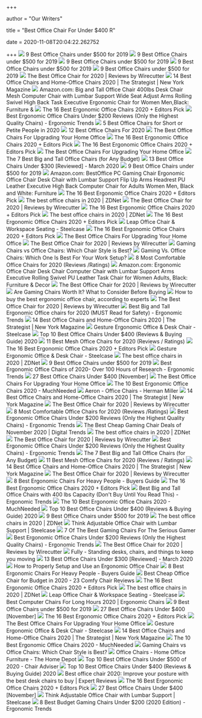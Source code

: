 +++
        
author = "Our Writers"
        
title = "Best Office Chair For Under $400 R"
        
date = 2020-11-08T20:04:22.262752
        
+++
[ ![](https://www.btod.com/blog/wp-content/uploads/2019/10/best-office-chairs-under-500-5-best-task-under400.jpg)](https://www.btod.com/blog/wp-content/uploads/2019/10/best-office-chairs-under-500-5-best-task-under400.jpg) 9 Best Office Chairs under $500 for 2019
[ ![](https://www.btod.com/blog/wp-content/uploads/2019/10/best-office-chairs-under-500-4-best-mesh-under400.jpg)](https://www.btod.com/blog/wp-content/uploads/2019/10/best-office-chairs-under-500-4-best-mesh-under400.jpg) 9 Best Office Chairs under $500 for 2019
[ ![](https://www.btod.com/blog/wp-content/uploads/2019/10/best-office-chairs-under-500-6-best-bigtall-under400.jpg)](https://www.btod.com/blog/wp-content/uploads/2019/10/best-office-chairs-under-500-6-best-bigtall-under400.jpg) 9 Best Office Chairs under $500 for 2019
[ ![](https://www.btod.com/blog/wp-content/uploads/2019/10/best-office-chairs-under-500-for-2020-blog-header.jpg)](https://www.btod.com/blog/wp-content/uploads/2019/10/best-office-chairs-under-500-for-2020-blog-header.jpg) 9 Best Office Chairs under $500 for 2019
[ ![](https://www.btod.com/blog/wp-content/uploads/2019/10/best-office-chairs-under-500-1-best-ergonomic-under500.jpg)](https://www.btod.com/blog/wp-content/uploads/2019/10/best-office-chairs-under-500-1-best-ergonomic-under500.jpg) 9 Best Office Chairs under $500 for 2019
[ ![](https://cdn.thewirecutter.com/wp-content/media/2020/09/officechairs-2048px-9607.jpg?auto=webp&crop=1.91:1&width=1200)](https://cdn.thewirecutter.com/wp-content/media/2020/09/officechairs-2048px-9607.jpg?auto=webp&crop=1.91:1&width=1200) The Best Office Chair for 2020 | Reviews by Wirecutter
[ ![](https://pyxis.nymag.com/v1/imgs/fdc/3a6/86a7075e3525ef1c07994401e3cd530a78-amazon-basics-exec-chair.rsquare.w600.jpg)](https://pyxis.nymag.com/v1/imgs/fdc/3a6/86a7075e3525ef1c07994401e3cd530a78-amazon-basics-exec-chair.rsquare.w600.jpg) 14 Best Office Chairs and Home-Office Chairs 2020 | The Strategist | New  York Magazine
[ ![](https://images-na.ssl-images-amazon.com/images/I/6116gQcN5xL._AC_SX522_.jpg)](https://images-na.ssl-images-amazon.com/images/I/6116gQcN5xL._AC_SX522_.jpg) Amazon.com: Big and Tall Office Chair 400lbs Desk Chair Mesh Computer Chair  with Lumbar Support Wide Seat Adjust Arms Rolling Swivel High Back Task  Executive Ergonomic Chair for Women Men,Black: Furniture &
[ ![](https://i.ytimg.com/vi/7YVTS6Yj4Co/maxresdefault.jpg)](https://i.ytimg.com/vi/7YVTS6Yj4Co/maxresdefault.jpg) The 16 Best Ergonomic Office Chairs 2020 + Editors Pick
[ ![](http://ergonomictrends.com/wp-content/uploads/2018/01/best-ergonomic-office-chairs-under-200.png)](http://ergonomictrends.com/wp-content/uploads/2018/01/best-ergonomic-office-chairs-under-200.png) Best Ergonomic Office Chairs Under $200 Reviews (Only the Highest Quality  Chairs) - Ergonomic Trends
[ ![](https://www.btod.com/blog/wp-content/uploads/2020/01/best-office-chairs-small-petite-blog-header.jpg)](https://www.btod.com/blog/wp-content/uploads/2020/01/best-office-chairs-small-petite-blog-header.jpg) 5 Best Office Chairs for Short or Petite People in 2020
[ ![](https://www.btod.com/blog/wp-content/uploads/2019/10/best-office-chairs-2020-blog-header.jpg)](https://www.btod.com/blog/wp-content/uploads/2019/10/best-office-chairs-2020-blog-header.jpg) 12 Best Office Chairs For 2020
[ ![](https://specials-images.forbesimg.com/imageserve/5f203f62953761c471e7740d/960x0.jpg?fit=scale)](https://specials-images.forbesimg.com/imageserve/5f203f62953761c471e7740d/960x0.jpg?fit=scale) The Best Office Chairs For Upgrading Your Home Office
[ ![](https://www.omnicoreagency.com/wp-content/uploads/2020/01/Steelcase-Gesture-Chair-List.jpg)](https://www.omnicoreagency.com/wp-content/uploads/2020/01/Steelcase-Gesture-Chair-List.jpg) The 16 Best Ergonomic Office Chairs 2020 + Editors Pick
[ ![](https://www.omnicoreagency.com/wp-content/uploads/2020/05/Autonomous-Ergo-Chair-2-List-2.jpg)](https://www.omnicoreagency.com/wp-content/uploads/2020/05/Autonomous-Ergo-Chair-2-List-2.jpg) The 16 Best Ergonomic Office Chairs 2020 + Editors Pick
[ ![](https://thumbor.forbes.com/thumbor/fit-in/1200x0/filters%3Aformat%28jpg%29/https%3A%2F%2Fspecials-images.forbesimg.com%2Fimageserve%2F5eea4dae1b50250006e83cab%2F0x0.jpg%3FcropX1%3D0%26cropX2%3D800%26cropY1%3D233%26cropY2%3D683)](https://thumbor.forbes.com/thumbor/fit-in/1200x0/filters%3Aformat%28jpg%29/https%3A%2F%2Fspecials-images.forbesimg.com%2Fimageserve%2F5eea4dae1b50250006e83cab%2F0x0.jpg%3FcropX1%3D0%26cropX2%3D800%26cropY1%3D233%26cropY2%3D683) The Best Office Chairs For Upgrading Your Home Office
[ ![](https://techguided.com/wp-content/uploads/2018/08/best-big-and-tall-office-chairs.jpg)](https://techguided.com/wp-content/uploads/2018/08/best-big-and-tall-office-chairs.jpg) The 7 Best Big and Tall Office Chairs (for Any Budget)
[ ![](https://time4buying.com/wp-content/uploads/2019/01/best-office-chairs-under-300-e1547149812704-300x147.jpg)](https://time4buying.com/wp-content/uploads/2019/01/best-office-chairs-under-300-e1547149812704-300x147.jpg) 13 Best Office Chairs Under $300 [Reviewed] - March 2020
[ ![](https://www.btod.com/blog/wp-content/uploads/2019/10/best-office-chairs-under-500-7-best-meshback-under300.jpg)](https://www.btod.com/blog/wp-content/uploads/2019/10/best-office-chairs-under-500-7-best-meshback-under300.jpg) 9 Best Office Chairs under $500 for 2019
[ ![](https://images-na.ssl-images-amazon.com/images/I/51V5budxXHL._AC_SX522_.jpg)](https://images-na.ssl-images-amazon.com/images/I/51V5budxXHL._AC_SX522_.jpg) Amazon.com: BestOffice PC Gaming Chair Ergonomic Office Chair Desk Chair  with Lumbar Support Flip Up Arms Headrest PU Leather Executive High Back Computer  Chair for Adults Women Men, Black and White: Furniture
[ ![](https://www.omnicoreagency.com/wp-content/uploads/2020/01/Viva-Office-Mesh-High-Back-Chair-List.jpg)](https://www.omnicoreagency.com/wp-content/uploads/2020/01/Viva-Office-Mesh-High-Back-Chair-List.jpg) The 16 Best Ergonomic Office Chairs 2020 + Editors Pick
[ ![](https://zdnet2.cbsistatic.com/hub/i/2020/01/17/5a3e28b6-25e0-42f9-841a-c92fd9e577c3/office-chair-5.jpg)](https://zdnet2.cbsistatic.com/hub/i/2020/01/17/5a3e28b6-25e0-42f9-841a-c92fd9e577c3/office-chair-5.jpg) The best office chairs in 2020 | ZDNet
[ ![](https://d1b5h9psu9yexj.cloudfront.net/25878/HON-Exposure_20180409-142502_full.jpg)](https://d1b5h9psu9yexj.cloudfront.net/25878/HON-Exposure_20180409-142502_full.jpg) The Best Office Chair for 2020 | Reviews by Wirecutter
[ ![](https://www.omnicoreagency.com/wp-content/uploads/2020/01/GM-Seating-Ergolux-Genuine-Leather-Executive-Hi-Swivel-Chair-List.jpg)](https://www.omnicoreagency.com/wp-content/uploads/2020/01/GM-Seating-Ergolux-Genuine-Leather-Executive-Hi-Swivel-Chair-List.jpg) The 16 Best Ergonomic Office Chairs 2020 + Editors Pick
[ ![](https://zdnet3.cbsistatic.com/hub/i/r/2020/01/17/531d930a-0a8b-46eb-a487-a58afd0860ca/resize/1200xauto/7b443568c82118a804d9b9af5fc31127/office-chair-1.jpg)](https://zdnet3.cbsistatic.com/hub/i/r/2020/01/17/531d930a-0a8b-46eb-a487-a58afd0860ca/resize/1200xauto/7b443568c82118a804d9b9af5fc31127/office-chair-1.jpg) The best office chairs in 2020 | ZDNet
[ ![](https://www.omnicoreagency.com/wp-content/uploads/2020/01/Serta-Mid-Back-Office-Chair-List.jpg)](https://www.omnicoreagency.com/wp-content/uploads/2020/01/Serta-Mid-Back-Office-Chair-List.jpg) The 16 Best Ergonomic Office Chairs 2020 + Editors Pick
[ ![](https://steelcase-res.cloudinary.com/image/upload/c_fill,dpr_auto,q_70,h_656,w_1166/v1590007512/www.steelcase.com/2020/05/20/20-0140282.jpg)](https://steelcase-res.cloudinary.com/image/upload/c_fill,dpr_auto,q_70,h_656,w_1166/v1590007512/www.steelcase.com/2020/05/20/20-0140282.jpg) Leap Office Chair & Workspace Seating - Steelcase
[ ![](https://www.omnicoreagency.com/wp-content/uploads/2020/01/Herman-Miller-Embody-Ergonomic-Office-Chair-List.jpg)](https://www.omnicoreagency.com/wp-content/uploads/2020/01/Herman-Miller-Embody-Ergonomic-Office-Chair-List.jpg) The 16 Best Ergonomic Office Chairs 2020 + Editors Pick
[ ![](https://thumbor.forbes.com/thumbor/711x1028/https://specials-images.forbesimg.com/imageserve/5eea4d186ef66b0006115587/0x800.jpg?fit=scale)](https://thumbor.forbes.com/thumbor/711x1028/https://specials-images.forbesimg.com/imageserve/5eea4d186ef66b0006115587/0x800.jpg?fit=scale) The Best Office Chairs For Upgrading Your Home Office
[ ![](https://cdn.thewirecutter.com/wp-content/media/2020/09/officechairs-2048px-5974.jpg?auto=webp&quality=75&width=1024)](https://cdn.thewirecutter.com/wp-content/media/2020/09/officechairs-2048px-5974.jpg?auto=webp&quality=75&width=1024) The Best Office Chair for 2020 | Reviews by Wirecutter
[ ![](https://techguided.com/wp-content/uploads/2019/11/Gaming-Chair-vs-Office-Chair.jpg)](https://techguided.com/wp-content/uploads/2019/11/Gaming-Chair-vs-Office-Chair.jpg) Gaming Chairs vs Office Chairs: Which Chair Style is Best?
[ ![](https://thumbor.forbes.com/thumbor/711x400/https://specials-images.forbesimg.com/imageserve/5e8e572c93ef920006d3a192/960x0.jpg?fit=scale)](https://thumbor.forbes.com/thumbor/711x400/https://specials-images.forbesimg.com/imageserve/5e8e572c93ef920006d3a192/960x0.jpg?fit=scale) Gaming Vs. Office Chairs: Which One Is Best For Your Work Setup?
[ ![](https://www.btod.com/blog/wp-content/uploads/2019/04/most-comfortable-office-chairs-2020-blog-header.jpg)](https://www.btod.com/blog/wp-content/uploads/2019/04/most-comfortable-office-chairs-2020-blog-header.jpg) 8 Most Comfortable Office Chairs for 2020 (Reviews /Ratings)
[ ![](https://m.media-amazon.com/images/I/61oQKMFqydL._AC_UL400_.jpg)](https://m.media-amazon.com/images/I/61oQKMFqydL._AC_UL400_.jpg) Amazon.com: Ergonomic Office Chair Desk Chair Computer Chair with Lumbar  Support Arms Executive Rolling Swivel PU Leather Task Chair for Women  Adults, Black: Furniture & Decor
[ ![](https://cdn.thewirecutter.com/wp-content/media/2020/09/officechairs-2048px-5983.jpg?auto=webp&quality=75&width=1024)](https://cdn.thewirecutter.com/wp-content/media/2020/09/officechairs-2048px-5983.jpg?auto=webp&quality=75&width=1024) The Best Office Chair for 2020 | Reviews by Wirecutter
[ ![](https://i.ytimg.com/vi/G7MTlS4aJTo/maxresdefault.jpg)](https://i.ytimg.com/vi/G7MTlS4aJTo/maxresdefault.jpg) Are Gaming Chairs Worth It? What to Consider Before Buying
[ ![](https://media2.s-nbcnews.com/j/newscms/2020_25/3390893/ergonomic-office-chairs-kr-2x1-tease-200618_38008296185ce90fd52b401caf79df24.fit-1240w.jpg)](https://media2.s-nbcnews.com/j/newscms/2020_25/3390893/ergonomic-office-chairs-kr-2x1-tease-200618_38008296185ce90fd52b401caf79df24.fit-1240w.jpg) How to buy the best ergonomic office chair, according to experts
[ ![](https://cdn.thewirecutter.com/wp-content/media/2020/09/officechairs-2048px-5976.jpg?auto=webp&quality=75&width=1024)](https://cdn.thewirecutter.com/wp-content/media/2020/09/officechairs-2048px-5976.jpg?auto=webp&quality=75&width=1024) The Best Office Chair for 2020 | Reviews by Wirecutter
[ ![](http://ergonomictrends.com/wp-content/uploads/2018/06/best-big-and-tall-office-chairs.jpg)](http://ergonomictrends.com/wp-content/uploads/2018/06/best-big-and-tall-office-chairs.jpg) Best Big and Tall Ergonomic Office chairs for 2020 (MUST Read for Safety) -  Ergonomic Trends
[ ![](https://pyxis.nymag.com/v1/imgs/f70/0dc/ef818830cfff15f517212eb5fb9f50f538-office-star-deluxe-vinyl-seat-and-mesh-b.rsquare.w600.jpg)](https://pyxis.nymag.com/v1/imgs/f70/0dc/ef818830cfff15f517212eb5fb9f50f538-office-star-deluxe-vinyl-seat-and-mesh-b.rsquare.w600.jpg) 14 Best Office Chairs and Home-Office Chairs 2020 | The Strategist | New  York Magazine
[ ![](https://steelcase-res.cloudinary.com/image/upload/c_fill,dpr_auto,q_70,h_656,w_1166/v1590006820/www.steelcase.com/2020/05/20/20-0140275.jpg)](https://steelcase-res.cloudinary.com/image/upload/c_fill,dpr_auto,q_70,h_656,w_1166/v1590006820/www.steelcase.com/2020/05/20/20-0140275.jpg) Gesture Ergonomic Office & Desk Chair - Steelcase
[ ![](https://bestchairsreviews.com/wp-content/uploads/2020/03/SADIE_Big_Tall_Office_Chair.jpg)](https://bestchairsreviews.com/wp-content/uploads/2020/03/SADIE_Big_Tall_Office_Chair.jpg) Top 10 Best Office Chairs Under $400 (Reviews & Buying Guide) 2020
[ ![](https://www.btod.com/blog/wp-content/uploads/2019/03/best-mesh-office-chairs-2020-blog-header.jpg)](https://www.btod.com/blog/wp-content/uploads/2019/03/best-mesh-office-chairs-2020-blog-header.jpg) 11 Best Mesh Office Chairs for 2020 (Reviews / Ratings)
[ ![](https://i.ytimg.com/vi/7YVTS6Yj4Co/hqdefault.jpg)](https://i.ytimg.com/vi/7YVTS6Yj4Co/hqdefault.jpg) The 16 Best Ergonomic Office Chairs 2020 + Editors Pick
[ ![](https://steelcase-res.cloudinary.com/image/upload/c_fill,dpr_auto,q_70,h_656,w_1166/v1590006833/www.steelcase.com/2020/05/20/20-0140277.jpg)](https://steelcase-res.cloudinary.com/image/upload/c_fill,dpr_auto,q_70,h_656,w_1166/v1590006833/www.steelcase.com/2020/05/20/20-0140277.jpg) Gesture Ergonomic Office & Desk Chair - Steelcase
[ ![](https://zdnet2.cbsistatic.com/hub/i/r/2020/01/17/846de66f-eac7-4b88-a8d6-c416ee34ad21/resize/1200xauto/888c22a357ac69b5570cac330b7acbb1/office-chair-13.jpg)](https://zdnet2.cbsistatic.com/hub/i/r/2020/01/17/846de66f-eac7-4b88-a8d6-c416ee34ad21/resize/1200xauto/888c22a357ac69b5570cac330b7acbb1/office-chair-13.jpg) The best office chairs in 2020 | ZDNet
[ ![](https://www.btod.com/blog/wp-content/uploads/2019/10/best-office-chairs-under-500-2-best-task-under500.jpg)](https://www.btod.com/blog/wp-content/uploads/2019/10/best-office-chairs-under-500-2-best-task-under500.jpg) 9 Best Office Chairs under $500 for 2019
[ ![](http://ergonomictrends.com/wp-content/uploads/2019/01/Komene-Ergonomic-Office-Chair.jpg)](http://ergonomictrends.com/wp-content/uploads/2019/01/Komene-Ergonomic-Office-Chair.jpg) Best Ergonomic Office Chairs of 2020- Over 100 Hours of Research - Ergonomic  Trends
[ ![](https://ws-na.amazon-adsystem.com/widgets/q?_encoding=UTF8&ASIN=B07Z8K45XR&Format=_SL250_&ID=AsinImage&MarketPlace=US&ServiceVersion=20070822&WS=1&tag=cleversequenc-20&language=en_US)](https://ws-na.amazon-adsystem.com/widgets/q?_encoding=UTF8&ASIN=B07Z8K45XR&Format=_SL250_&ID=AsinImage&MarketPlace=US&ServiceVersion=20070822&WS=1&tag=cleversequenc-20&language=en_US) 27 Best Office Chairs Under $400 [November]
[ ![](https://specials-images.forbesimg.com/imageserve/5f68e0d9f584b8503985c4de/960x0.jpg?fit=scale)](https://specials-images.forbesimg.com/imageserve/5f68e0d9f584b8503985c4de/960x0.jpg?fit=scale) The Best Office Chairs For Upgrading Your Home Office
[ ![](https://mk0muchneededonc94iq.kinstacdn.com/wp-content/uploads/2019/01/Top-10-Best-Ergonomic-Office-Chairs-Reviews.jpg)](https://mk0muchneededonc94iq.kinstacdn.com/wp-content/uploads/2019/01/Top-10-Best-Ergonomic-Office-Chairs-Reviews.jpg) The 10 Best Ergonomic Office Chairs 2020 - MuchNeeded
[ ![](https://www.hermanmiller.com/content/dam/hmicom/page_assets/products/aeron_chairs/th_prd_aeron_chairs_office_chairs_hv.jpg)](https://www.hermanmiller.com/content/dam/hmicom/page_assets/products/aeron_chairs/th_prd_aeron_chairs_office_chairs_hv.jpg) Aeron - Office Chairs - Herman Miller
[ ![](https://pyxis.nymag.com/v1/imgs/742/d01/1fcb82626ad99af52e83ff3361fff50c73-sadie-big-and-tall-office-computer-chair.rsquare.w600.jpg)](https://pyxis.nymag.com/v1/imgs/742/d01/1fcb82626ad99af52e83ff3361fff50c73-sadie-big-and-tall-office-computer-chair.rsquare.w600.jpg) 14 Best Office Chairs and Home-Office Chairs 2020 | The Strategist | New  York Magazine
[ ![](https://d1b5h9psu9yexj.cloudfront.net/5707/Herman-Miller-Aeron_20180409-135854_full.jpg)](https://d1b5h9psu9yexj.cloudfront.net/5707/Herman-Miller-Aeron_20180409-135854_full.jpg) The Best Office Chair for 2020 | Reviews by Wirecutter
[ ![](https://www.btod.com/blog/wp-content/uploads/2019/04/most-comfortable-office-chairs-1-most-comfortable.jpg)](https://www.btod.com/blog/wp-content/uploads/2019/04/most-comfortable-office-chairs-1-most-comfortable.jpg) 8 Most Comfortable Office Chairs for 2020 (Reviews /Ratings)
[ ![](http://ergonomictrends.com/wp-content/uploads/2020/08/Nouhaus-Palette-Office-Chair-Review.jpg)](http://ergonomictrends.com/wp-content/uploads/2020/08/Nouhaus-Palette-Office-Chair-Review.jpg) Best Ergonomic Office Chairs Under $200 Reviews (Only the Highest Quality  Chairs) - Ergonomic Trends
[ ![](https://icdn2.digitaltrends.com/image/digitaltrends/best-cheap-gaming-chairs-featured-2.jpg)](https://icdn2.digitaltrends.com/image/digitaltrends/best-cheap-gaming-chairs-featured-2.jpg) The Best Cheap Gaming Chair Deals of November 2020 | Digital Trends
[ ![](https://zdnet2.cbsistatic.com/hub/i/r/2020/01/17/a56e275d-8200-4769-8963-bb2a4d1fa76c/thumbnail/770x578/8fd346be88238fa75977d974ed6b2adf/office-chair-lead.jpg)](https://zdnet2.cbsistatic.com/hub/i/r/2020/01/17/a56e275d-8200-4769-8963-bb2a4d1fa76c/thumbnail/770x578/8fd346be88238fa75977d974ed6b2adf/office-chair-lead.jpg) The best office chairs in 2020 | ZDNet
[ ![](https://d1b5h9psu9yexj.cloudfront.net/25877/Herman-Miller-Sayl_20180409-162623_full.jpg)](https://d1b5h9psu9yexj.cloudfront.net/25877/Herman-Miller-Sayl_20180409-162623_full.jpg) The Best Office Chair for 2020 | Reviews by Wirecutter
[ ![](http://ergonomictrends.com/wp-content/uploads/2018/06/Sadie-Big-Tall-Office-Chair-review.jpg)](http://ergonomictrends.com/wp-content/uploads/2018/06/Sadie-Big-Tall-Office-Chair-review.jpg) Best Ergonomic Office Chairs Under $200 Reviews (Only the Highest Quality  Chairs) - Ergonomic Trends
[ ![](https://techguided.com/wp-content/uploads/2018/08/Space-Seating-AirGrid.jpg)](https://techguided.com/wp-content/uploads/2018/08/Space-Seating-AirGrid.jpg) The 7 Best Big and Tall Office Chairs (for Any Budget)
[ ![](https://www.btod.com/blog/wp-content/uploads/2019/03/best-mesh-office-1-best-all-mesh.jpg)](https://www.btod.com/blog/wp-content/uploads/2019/03/best-mesh-office-1-best-all-mesh.jpg) 11 Best Mesh Office Chairs for 2020 (Reviews / Ratings)
[ ![](https://pyxis.nymag.com/v1/imgs/9c2/9bf/436a954ba3169c4f4f501fc9279e51f170-hon-valutask-low-back-task-chair.rsquare.w600.jpg)](https://pyxis.nymag.com/v1/imgs/9c2/9bf/436a954ba3169c4f4f501fc9279e51f170-hon-valutask-low-back-task-chair.rsquare.w600.jpg) 14 Best Office Chairs and Home-Office Chairs 2020 | The Strategist | New  York Magazine
[ ![](https://cdn.thewirecutter.com/wp-content/media/2020/09/officechairs-2048px-9498.jpg?auto=webp&quality=60&crop=3:2&width=570)](https://cdn.thewirecutter.com/wp-content/media/2020/09/officechairs-2048px-9498.jpg?auto=webp&quality=60&crop=3:2&width=570) The Best Office Chair for 2020 | Reviews by Wirecutter
[ ![](https://ws-na.amazon-adsystem.com/widgets/q?_encoding=UTF8&ASIN=B0116W5B5O&Format=_SL500_&ID=AsinImage&MarketPlace=US&ServiceVersion=20070822&WS=1&tag=backtoback-20&language=en_US)](https://ws-na.amazon-adsystem.com/widgets/q?_encoding=UTF8&ASIN=B0116W5B5O&Format=_SL500_&ID=AsinImage&MarketPlace=US&ServiceVersion=20070822&WS=1&tag=backtoback-20&language=en_US) 8 Best Ergonomic Chairs For Heavy People - Buyers Guide
[ ![](https://www.omnicoreagency.com/wp-content/uploads/2020/01/The-Walker-Adjustable-Office-Chair-List.jpg)](https://www.omnicoreagency.com/wp-content/uploads/2020/01/The-Walker-Adjustable-Office-Chair-List.jpg) The 16 Best Ergonomic Office Chairs 2020 + Editors Pick
[ ![](http://ergonomictrends.com/wp-content/uploads/2018/10/best-big-tall-office-chair-400-lbs.jpg)](http://ergonomictrends.com/wp-content/uploads/2018/10/best-big-tall-office-chair-400-lbs.jpg) Best Big and Tall Office Chairs with 400 lbs Capacity (Don't Buy Until You  Read This) - Ergonomic Trends
[ ![](https://mk0muchneededonc94iq.kinstacdn.com/wp-content/uploads/2020/03/Herman-Miller-Mirra-2-Task-Chair-List.jpg)](https://mk0muchneededonc94iq.kinstacdn.com/wp-content/uploads/2020/03/Herman-Miller-Mirra-2-Task-Chair-List.jpg) The 10 Best Ergonomic Office Chairs 2020 - MuchNeeded
[ ![](https://bestchairsreviews.com/wp-content/uploads/2020/03/Best_office_Chairs_under_400-300x225.jpg)](https://bestchairsreviews.com/wp-content/uploads/2020/03/Best_office_Chairs_under_400-300x225.jpg) Top 10 Best Office Chairs Under $400 (Reviews & Buying Guide) 2020
[ ![](https://www.btod.com/blog/wp-content/uploads/2019/10/best-office-chairs-under-500-3-most-comfortable-under500.jpg)](https://www.btod.com/blog/wp-content/uploads/2019/10/best-office-chairs-under-500-3-most-comfortable-under500.jpg) 9 Best Office Chairs under $500 for 2019
[ ![](https://zdnet2.cbsistatic.com/hub/i/2020/01/17/7c472d88-63f5-4226-953d-4af384526514/office-chair-9.jpg)](https://zdnet2.cbsistatic.com/hub/i/2020/01/17/7c472d88-63f5-4226-953d-4af384526514/office-chair-9.jpg) The best office chairs in 2020 | ZDNet
[ ![](https://steelcase-res.cloudinary.com/image/upload/c_fill,dpr_auto,q_70,h_656,w_1166/v1590008583/www.steelcase.com/2020/05/20/20-0140294.jpg)](https://steelcase-res.cloudinary.com/image/upload/c_fill,dpr_auto,q_70,h_656,w_1166/v1590008583/www.steelcase.com/2020/05/20/20-0140294.jpg) Think Adjustable Office Chair with Lumbar Support | Steelcase
[ ![](https://thumbor.forbes.com/thumbor/fit-in/1200x0/filters%3Aformat%28jpg%29/https%3A%2F%2Fspecials-images.forbesimg.com%2Fimageserve%2F5e98cd9811164600064006c1%2F0x0.jpg)](https://thumbor.forbes.com/thumbor/fit-in/1200x0/filters%3Aformat%28jpg%29/https%3A%2F%2Fspecials-images.forbesimg.com%2Fimageserve%2F5e98cd9811164600064006c1%2F0x0.jpg) 7 Of The Best Gaming Chairs For The Serious Gamer
[ ![](http://ergonomictrends.com/wp-content/uploads/2019/12/Xishe-Task-Office-Chair-Review.jpg)](http://ergonomictrends.com/wp-content/uploads/2019/12/Xishe-Task-Office-Chair-Review.jpg) Best Ergonomic Office Chairs Under $200 Reviews (Only the Highest Quality  Chairs) - Ergonomic Trends
[ ![](https://cdn.thewirecutter.com/wp-content/media/2020/09/officechairs-2048px-5970.jpg?auto=webp&quality=75&width=1024)](https://cdn.thewirecutter.com/wp-content/media/2020/09/officechairs-2048px-5970.jpg?auto=webp&quality=75&width=1024) The Best Office Chair for 2020 | Reviews by Wirecutter
[ ![](https://www.fully.com/media/catalog/product/cache/37005c238d85551103d6a4274c996c34/f/u/fully-capisco-chair-era-slate-black-bg-01_1.jpg)](https://www.fully.com/media/catalog/product/cache/37005c238d85551103d6a4274c996c34/f/u/fully-capisco-chair-era-slate-black-bg-01_1.jpg) Fully - Standing desks, chairs, and things to keep you moving
[ ![](https://time4buying.com/wp-content/uploads/2019/01/SIEGES-Ergonomic-Mesh-Office-Chair-300x282.png)](https://time4buying.com/wp-content/uploads/2019/01/SIEGES-Ergonomic-Mesh-Office-Chair-300x282.png) 13 Best Office Chairs Under $300 [Reviewed] - March 2020
[ ![](https://www.btod.com/blog/wp-content/uploads/2019/12/how-to-properly-sit-in-your-ergonomic-office-chair-blog-header.jpg)](https://www.btod.com/blog/wp-content/uploads/2019/12/how-to-properly-sit-in-your-ergonomic-office-chair-blog-header.jpg) How to Properly Setup and Use an Ergonomic Office Chair
[ ![](https://www.chairsfact.com/wp-content/uploads/2019/08/8-best-300-400-leather-ergonomic-office-chairs-for-big-and-tall-in-2019-2020-1024x585.jpg)](https://www.chairsfact.com/wp-content/uploads/2019/08/8-best-300-400-leather-ergonomic-office-chairs-for-big-and-tall-in-2019-2020-1024x585.jpg) 8 Best Ergonomic Chairs For Heavy People - Buyers Guide
[ ![](https://bestratedofficechair.com/wp-content/uploads/2018/10/Ergonomic-Mesh-Office-Chairs.jpg)](https://bestratedofficechair.com/wp-content/uploads/2018/10/Ergonomic-Mesh-Office-Chairs.jpg) Best Cheap Office Chair for Budget in 2020 - 23 Comfy Chair Reviews
[ ![](https://www.omnicoreagency.com/wp-content/uploads/2020/01/Mid-Back-Mesh-Chair-by-Flash-Furniture-List.jpg)](https://www.omnicoreagency.com/wp-content/uploads/2020/01/Mid-Back-Mesh-Chair-by-Flash-Furniture-List.jpg) The 16 Best Ergonomic Office Chairs 2020 + Editors Pick
[ ![](https://zdnet1.cbsistatic.com/hub/i/r/2020/01/17/8231e246-714d-44bf-8b5e-bebdd66c1d83/resize/1200xauto/75391abd8006a9010e69cc01a7ec043d/office-chair-6.jpg)](https://zdnet1.cbsistatic.com/hub/i/r/2020/01/17/8231e246-714d-44bf-8b5e-bebdd66c1d83/resize/1200xauto/75391abd8006a9010e69cc01a7ec043d/office-chair-6.jpg) The best office chairs in 2020 | ZDNet
[ ![](https://steelcase-res.cloudinary.com/image/upload/c_fill,dpr_auto,q_70,h_656,w_1166/v1590007504/www.steelcase.com/2020/05/20/20-0140279.jpg)](https://steelcase-res.cloudinary.com/image/upload/c_fill,dpr_auto,q_70,h_656,w_1166/v1590007504/www.steelcase.com/2020/05/20/20-0140279.jpg) Leap Office Chair & Workspace Seating - Steelcase
[ ![](https://www.accessoriesadviser.com/wp-content/uploads/2020/02/Fortnite-High-Stakes-R-Racing-Style-Computer-Chair-Review-1024x1024.png)](https://www.accessoriesadviser.com/wp-content/uploads/2020/02/Fortnite-High-Stakes-R-Racing-Style-Computer-Chair-Review-1024x1024.png) Best Computer Chairs For Long Hours 2020 | Ergonomic Chairs
[ ![](https://www.btod.com/blog/wp-content/uploads/2019/10/best-office-chairs-under-500-8-best-task-under-300.jpg)](https://www.btod.com/blog/wp-content/uploads/2019/10/best-office-chairs-under-500-8-best-task-under-300.jpg) 9 Best Office Chairs under $500 for 2019
[ ![](https://ws-na.amazon-adsystem.com/widgets/q?_encoding=UTF8&ASIN=B00QK80HYK&Format=_SL250_&ID=AsinImage&MarketPlace=US&ServiceVersion=20070822&WS=1&tag=cleversequenc-20&language=en_US)](https://ws-na.amazon-adsystem.com/widgets/q?_encoding=UTF8&ASIN=B00QK80HYK&Format=_SL250_&ID=AsinImage&MarketPlace=US&ServiceVersion=20070822&WS=1&tag=cleversequenc-20&language=en_US) 27 Best Office Chairs Under $400 [November]
[ ![](https://www.omnicoreagency.com/wp-content/uploads/2020/01/Sayl-Chair-by-Herman-Miller-List.jpg)](https://www.omnicoreagency.com/wp-content/uploads/2020/01/Sayl-Chair-by-Herman-Miller-List.jpg) The 16 Best Ergonomic Office Chairs 2020 + Editors Pick
[ ![](https://specials-images.forbesimg.com/imageserve/5eea4a651b50250006e83c78/960x0.jpg?fit=scale)](https://specials-images.forbesimg.com/imageserve/5eea4a651b50250006e83c78/960x0.jpg?fit=scale) The Best Office Chairs For Upgrading Your Home Office
[ ![](https://s3.amazonaws.com/steelcase.fsl/pve/prod/scene/5e/5e0f1506e7684e4b8880e59acc252436/0b7cd3c9-ca5a-41e8-b4c3-73a9977e1e9b.png)](https://s3.amazonaws.com/steelcase.fsl/pve/prod/scene/5e/5e0f1506e7684e4b8880e59acc252436/0b7cd3c9-ca5a-41e8-b4c3-73a9977e1e9b.png) Gesture Ergonomic Office & Desk Chair - Steelcase
[ ![](https://pyxis.nymag.com/v1/imgs/0b9/8d8/07a63705abf08897bb77dcf43d170ff3ea-boss-office-products-b316-be-perfect-pos.rsquare.w600.jpg)](https://pyxis.nymag.com/v1/imgs/0b9/8d8/07a63705abf08897bb77dcf43d170ff3ea-boss-office-products-b316-be-perfect-pos.rsquare.w600.jpg) 14 Best Office Chairs and Home-Office Chairs 2020 | The Strategist | New  York Magazine
[ ![](https://mk0muchneededonc94iq.kinstacdn.com/wp-content/uploads/2020/03/HON-Lota-Mid-Back-Work-Chair-List.jpg)](https://mk0muchneededonc94iq.kinstacdn.com/wp-content/uploads/2020/03/HON-Lota-Mid-Back-Work-Chair-List.jpg) The 10 Best Ergonomic Office Chairs 2020 - MuchNeeded
[ ![](https://techguided.com/wp-content/uploads/2018/04/Chair-Design-Differences.png)](https://techguided.com/wp-content/uploads/2018/04/Chair-Design-Differences.png) Gaming Chairs vs Office Chairs: Which Chair Style is Best?
[ ![](https://images.homedepot-static.com/productImages/11f6993d-5844-4f56-9be3-6124ea45fdd6/svn/walnut-brown-linon-home-decor-office-chairs-178403nat01u-64_400.jpg)](https://images.homedepot-static.com/productImages/11f6993d-5844-4f56-9be3-6124ea45fdd6/svn/walnut-brown-linon-home-decor-office-chairs-178403nat01u-64_400.jpg) Office Chairs - Home Office Furniture - The Home Depot
[ ![](https://www.chairadviser.com/wp-content/uploads/2020/04/LazBoy-Trafford2.jpg)](https://www.chairadviser.com/wp-content/uploads/2020/04/LazBoy-Trafford2.jpg) Top 10 Best Office Chairs Under $500 of 2020 - Chair Adviser
[ ![](https://bestchairsreviews.com/wp-content/uploads/2020/03/HON_Ignition_2.jpg)](https://bestchairsreviews.com/wp-content/uploads/2020/03/HON_Ignition_2.jpg) Top 10 Best Office Chairs Under $400 (Reviews & Buying Guide) 2020
[ ![](https://cdn1.expertreviews.co.uk/sites/expertreviews/files/2017/10/best-office-chair_humanscale-liberty-office-chair.jpg)](https://cdn1.expertreviews.co.uk/sites/expertreviews/files/2017/10/best-office-chair_humanscale-liberty-office-chair.jpg) Best office chair 2020: Improve your posture with the best desk chairs to  buy | Expert Reviews
[ ![](https://www.omnicoreagency.com/wp-content/uploads/2020/01/Alera-Elusion-Swivel-Chair-List.jpg)](https://www.omnicoreagency.com/wp-content/uploads/2020/01/Alera-Elusion-Swivel-Chair-List.jpg) The 16 Best Ergonomic Office Chairs 2020 + Editors Pick
[ ![](https://ws-na.amazon-adsystem.com/widgets/q?_encoding=UTF8&ASIN=B07LFXDW2Z&Format=_SL250_&ID=AsinImage&MarketPlace=US&ServiceVersion=20070822&WS=1&tag=cleversequenc-20&language=en_US)](https://ws-na.amazon-adsystem.com/widgets/q?_encoding=UTF8&ASIN=B07LFXDW2Z&Format=_SL250_&ID=AsinImage&MarketPlace=US&ServiceVersion=20070822&WS=1&tag=cleversequenc-20&language=en_US) 27 Best Office Chairs Under $400 [November]
[ ![](https://steelcase-res.cloudinary.com/image/upload/c_fill,dpr_auto,q_70,h_656,w_1166/v1590008568/www.steelcase.com/2020/05/20/20-0140290.jpg)](https://steelcase-res.cloudinary.com/image/upload/c_fill,dpr_auto,q_70,h_656,w_1166/v1590008568/www.steelcase.com/2020/05/20/20-0140290.jpg) Think Adjustable Office Chair with Lumbar Support | Steelcase
[ ![](http://ergonomictrends.com/wp-content/uploads/2018/10/best-gaming-chair-under-200.jpg)](http://ergonomictrends.com/wp-content/uploads/2018/10/best-gaming-chair-under-200.jpg) 8 Best Budget Gaming Chairs Under $200 (2020 Edition) - Ergonomic Trends
